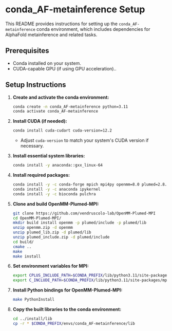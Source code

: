# conda_AF-metainference Setup

This README provides instructions for setting up the `conda_AF-metainference` conda environment, which includes dependencies for AlphaFold metainference and related tasks.

## Prerequisites

* Conda installed on your system.
* CUDA-capable GPU (if using GPU acceleration)..

## Setup Instructions

1.  **Create and activate the conda environment:**

    ```bash
    conda create -n conda_AF-metainference python=3.11
    conda activate conda_AF-metainference
    ```

2.  **Install CUDA (if needed):**

    ```bash
    conda install cuda-cudart cuda-version=12.2
    ```

    * Adjust `cuda-version` to match your system's CUDA version if necessary.

3.  **Install essential system libraries:**

    ```bash
    conda install -y anaconda::gxx_linux-64
    ```

4.  **Install required packages:**

    ```bash
    conda install -y -c conda-forge mpich mpi4py openmm=8.0 plumed=2.8.2=mpi_mpich_h7ded119_0 py-plumed cmake swig pandas mdtraj biopython matplotlib gromacs
    conda install -y -c anaconda ipykernel
    conda install -y -c bioconda pulchra
    ```

5.  **Clone and build OpenMM-Plumed-MPI:**

    ```bash
    git clone https://github.com/vendruscolo-lab/OpenMM-Plumed-MPI
    cd OpenMM-Plumed-MPI/
    mkdir build install openmm -p plumed/include -p plumed/lib
    unzip openmm.zip -d openmm
    unzip plumed_lib.zip -d plumed/lib
    unzip plumed_include.zip -d plumed/include
    cd build/
    cmake ..
    make
    make install
    ```

6.  **Set environment variables for MPI:**

    ```bash
    export CPLUS_INCLUDE_PATH=$CONDA_PREFIX/lib/python3.11/site-packages/mpi4py/include:$CPLUS_INCLUDE_PATH
    export C_INCLUDE_PATH=$CONDA_PREFIX/lib/python3.11/site-packages/mpi4py/include:$C_INCLUDE_PATH
    ```

7.  **Install Python bindings for OpenMM-Plumed-MPI:**

    ```bash
    make PythonInstall
    ```

8.  **Copy the built libraries to the conda environment:**

    ```bash
    cd ../install/lib
    cp -r * $CONDA_PREFIX/envs/conda_AF-metainference/lib
    ```
